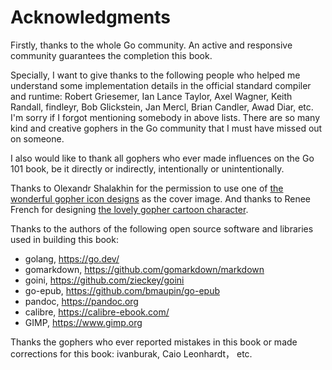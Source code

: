 
# Acknowledgments

Firstly, thanks to the whole Go community. An active and responsive community guarantees the completion this book.

Specially, I want to give thanks to the following people who helped me understand some implementation details in the official standard compiler and runtime: Robert Griesemer, Ian Lance Taylor, Axel Wagner, Keith Randall, findleyr, Bob Glickstein, Jan Mercl, Brian Candler, Awad Diar, etc. I'm sorry if I forgot mentioning somebody in above lists. There are so many kind and creative gophers in the Go community that I must have missed out on someone.

I also would like to thank all gophers who ever made influences on the Go 101 book, be it directly or indirectly, intentionally or unintentionally.

Thanks to Olexandr Shalakhin for the permission to use one of [the wonderful gopher icon designs](https://github.com/shalakhin/gophericons) as the cover image. And thanks to Renee French for designing [the lovely gopher cartoon character](https://reneefrench.blogspot.com/).

Thanks to the authors of the following open source software and libraries used in building this book:

* golang, https://go.dev/
* gomarkdown, https://github.com/gomarkdown/markdown
* goini, https://github.com/zieckey/goini
* go-epub, https://github.com/bmaupin/go-epub
* pandoc, https://pandoc.org
* calibre, https://calibre-ebook.com/
* GIMP, https://www.gimp.org

Thanks the gophers who ever reported mistakes in this book or made corrections for this book:
ivanburak, Caio Leonhardt，
etc.




